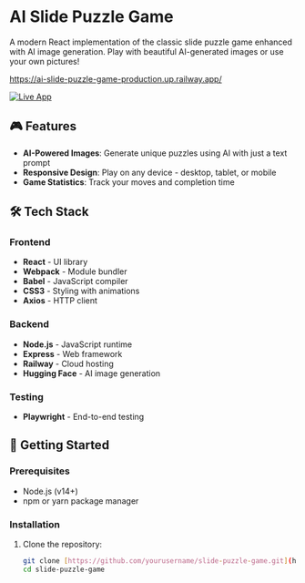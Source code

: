 # AI Slide Puzzle Game

A modern React implementation of the classic slide puzzle game enhanced with AI image generation. Play with beautiful AI-generated images or use your own pictures!

https://ai-slide-puzzle-game-production.up.railway.app/

[![Live App](https://img.shields.io/badge/Live%20Demo-Play%20Now-success?style=for-the-badge)](https://ai-slide-puzzle-game-production.up.railway.app/)

## 🎮 Features

- **AI-Powered Images**: Generate unique puzzles using AI with just a text prompt
- **Responsive Design**: Play on any device - desktop, tablet, or mobile
- **Game Statistics**: Track your moves and completion time

## 🛠 Tech Stack

### Frontend
- **React** - UI library
- **Webpack** - Module bundler
- **Babel** - JavaScript compiler
- **CSS3** - Styling with animations
- **Axios** - HTTP client

### Backend
- **Node.js** - JavaScript runtime
- **Express** - Web framework
- **Railway** - Cloud hosting
- **Hugging Face** - AI image generation

### Testing
- **Playwright** - End-to-end testing

## 🚀 Getting Started

### Prerequisites
- Node.js (v14+)
- npm or yarn package manager

### Installation

1. Clone the repository:
   ```bash
   git clone [https://github.com/yourusername/slide-puzzle-game.git](https://github.com/yourusername/slide-puzzle-game.git)
   cd slide-puzzle-game
